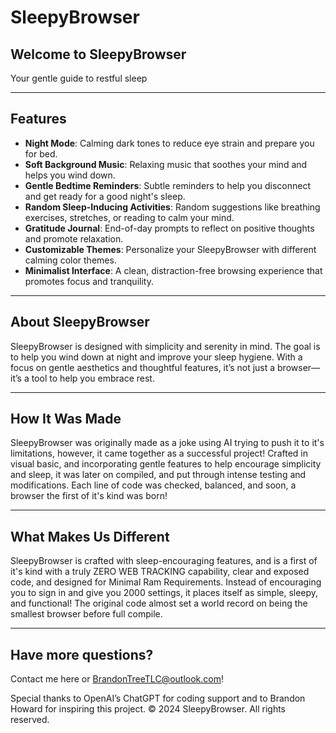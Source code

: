 # SleepyBrowser

## Welcome to SleepyBrowser
Your gentle guide to restful sleep

---

## Features

- **Night Mode**: Calming dark tones to reduce eye strain and prepare you for bed.
- **Soft Background Music**: Relaxing music that soothes your mind and helps you wind down.
- **Gentle Bedtime Reminders**: Subtle reminders to help you disconnect and get ready for a good night's sleep.
- **Random Sleep-Inducing Activities**: Random suggestions like breathing exercises, stretches, or reading to calm your mind.
- **Gratitude Journal**: End-of-day prompts to reflect on positive thoughts and promote relaxation.
- **Customizable Themes**: Personalize your SleepyBrowser with different calming color themes.
- **Minimalist Interface**: A clean, distraction-free browsing experience that promotes focus and tranquility.

---

## About SleepyBrowser

SleepyBrowser is designed with simplicity and serenity in mind. The goal is to help you wind down at night and improve your sleep hygiene. With a focus on gentle aesthetics and thoughtful features, it’s not just a browser—it’s a tool to help you embrace rest.

---

## How It Was Made

SleepyBrowser was originally made as a joke using AI trying to push it to it's limitations, however, it came together as a successful project! Crafted in visual basic, and incorporating gentle features to help encourage simplicity and sleep, it was later on compiled, and put through intense testing and modifications. Each line of code was checked, balanced, and soon, a browser the first of it's kind was born! 

---

## What Makes Us Different
SleepyBrowser is crafted with sleep-encouraging features, and is a first of it's kind with a truly ZERO WEB TRACKING capability, clear and exposed code, and designed for Minimal Ram Requirements. Instead of encouraging you to sign in and give you 2000 settings, it places itself as simple, sleepy, and functional! The original code almost set a world record on being the smallest browser before full compile. 

---

## Have more questions? 
Contact me here or BrandonTreeTLC@outlook.com!

Special thanks to OpenAI’s ChatGPT for coding support and to Brandon Howard for inspiring this project.
&copy; 2024 SleepyBrowser. All rights reserved.
